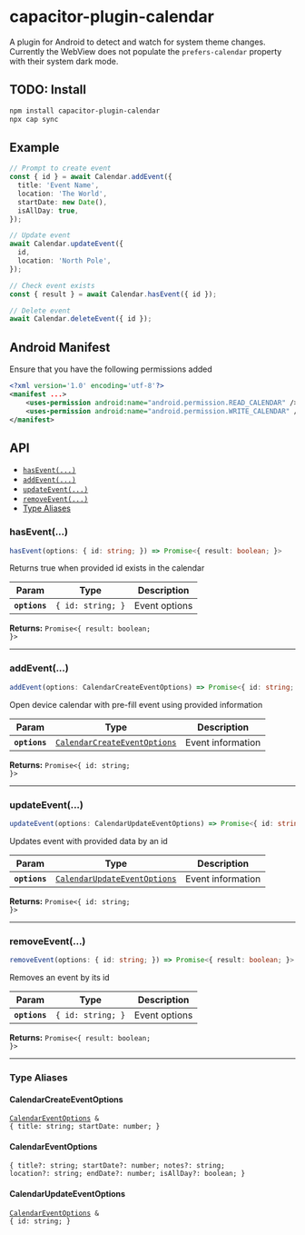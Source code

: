 # capacitor-plugin-calendar

A plugin for Android to detect and watch for system theme changes. Currently the WebView does not populate the `prefers-calendar` property with their system dark mode.

## TODO: Install

```bash
npm install capacitor-plugin-calendar
npx cap sync
```

## Example

```typescript
// Prompt to create event
const { id } = await Calendar.addEvent({
  title: 'Event Name',
  location: 'The World',
  startDate: new Date(),
  isAllDay: true,
});

// Update event
await Calendar.updateEvent({
  id,
  location: 'North Pole',
});

// Check event exists
const { result } = await Calendar.hasEvent({ id });

// Delete event
await Calendar.deleteEvent({ id });
```

## Android Manifest

Ensure that you have the following permissions added

```xml
<?xml version='1.0' encoding='utf-8'?>
<manifest ...>
    <uses-permission android:name="android.permission.READ_CALENDAR" />
    <uses-permission android:name="android.permission.WRITE_CALENDAR" />
</manifest>
```

## API

<docgen-index>

- [`hasEvent(...)`](#hasevent)
- [`addEvent(...)`](#addevent)
- [`updateEvent(...)`](#updateevent)
- [`removeEvent(...)`](#removeevent)
- [Type Aliases](#type-aliases)

</docgen-index>

<docgen-api>
<!--Update the source file JSDoc comments and rerun docgen to update the docs below-->

### hasEvent(...)

```typescript
hasEvent(options: { id: string; }) => Promise<{ result: boolean; }>
```

Returns true when provided id exists in the calendar

| Param         | Type                         | Description   |
| ------------- | ---------------------------- | ------------- |
| **`options`** | <code>{ id: string; }</code> | Event options |

**Returns:** <code>Promise&lt;{ result: boolean; }&gt;</code>

---

### addEvent(...)

```typescript
addEvent(options: CalendarCreateEventOptions) => Promise<{ id: string; }>
```

Open device calendar with pre-fill event using provided information

| Param         | Type                                                                              | Description       |
| ------------- | --------------------------------------------------------------------------------- | ----------------- |
| **`options`** | <code><a href="#calendarcreateeventoptions">CalendarCreateEventOptions</a></code> | Event information |

**Returns:** <code>Promise&lt;{ id: string; }&gt;</code>

---

### updateEvent(...)

```typescript
updateEvent(options: CalendarUpdateEventOptions) => Promise<{ id: string; }>
```

Updates event with provided data by an id

| Param         | Type                                                                              | Description       |
| ------------- | --------------------------------------------------------------------------------- | ----------------- |
| **`options`** | <code><a href="#calendarupdateeventoptions">CalendarUpdateEventOptions</a></code> | Event information |

**Returns:** <code>Promise&lt;{ id: string; }&gt;</code>

---

### removeEvent(...)

```typescript
removeEvent(options: { id: string; }) => Promise<{ result: boolean; }>
```

Removes an event by its id

| Param         | Type                         | Description   |
| ------------- | ---------------------------- | ------------- |
| **`options`** | <code>{ id: string; }</code> | Event options |

**Returns:** <code>Promise&lt;{ result: boolean; }&gt;</code>

---

### Type Aliases

#### CalendarCreateEventOptions

<code><a href="#calendareventoptions">CalendarEventOptions</a> & { title: string; startDate: number; }</code>

#### CalendarEventOptions

<code>{ title?: string; startDate?: number; notes?: string; location?: string; endDate?: number; isAllDay?: boolean; }</code>

#### CalendarUpdateEventOptions

<code><a href="#calendareventoptions">CalendarEventOptions</a> & { id: string; }</code>

</docgen-api>
